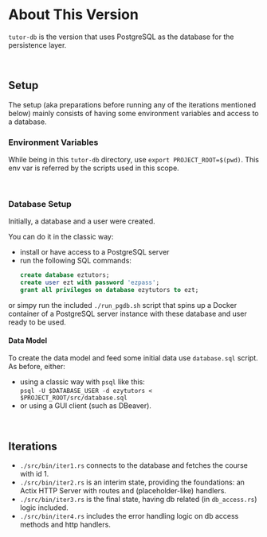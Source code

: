 # About This Version

`tutor-db` is the version that uses PostgreSQL as the database for the persistence layer.

<br/>

## Setup

The setup (aka preparations before running any of the iterations mentioned below) mainly consists of having some environment variables and access to a database.

### Environment Variables

While being in this `tutor-db` directory, use `export PROJECT_ROOT=$(pwd)`.
This env var is referred by the scripts used in this scope.

<br/>

### Database Setup

Initially, a database and a user were created.

You can do it in the classic way:

- install or have access to a PostgreSQL server
- run the following SQL commands:
  ```sql
  create database eztutors;
  create user ezt with password 'ezpass';
  grant all privileges on database ezytutors to ezt;
  ```

or simpy run the included `./run_pgdb.sh` script that spins up a Docker container of a PostgreSQL server instance with these database and user ready to be used.

#### Data Model

To create the data model and feed some initial data use `database.sql` script. As before, either:

- using a classic way with `psql` like this:<br/>
  `psql -U $DATABASE_USER -d ezytutors < $PROJECT_ROOT/src/database.sql`
- or using a GUI client (such as DBeaver).

<br/>

## Iterations

- `./src/bin/iter1.rs` connects to the database and fetches the course with id 1.
- `./src/bin/iter2.rs` is an interim state, providing the foundations: an Actix HTTP Server with routes and (placeholder-like) handlers.
- `./src/bin/iter3.rs` is the final state, having db related (in `db_access.rs`) logic included.
- `./src/bin/iter4.rs` includes the error handling logic on db access methods and http handlers.

<br/>
